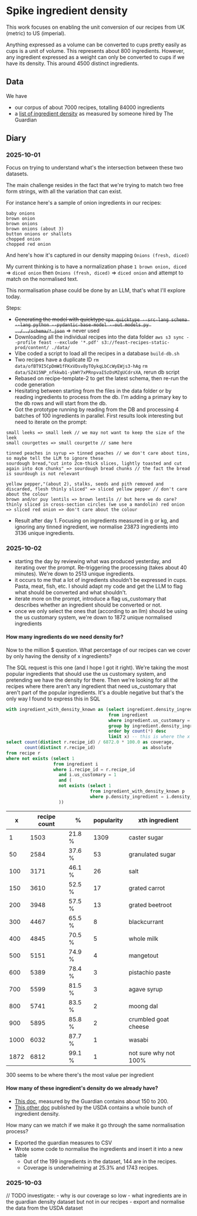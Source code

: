 # Spike ingredient density

This work focuses on enabling the unit conversion of our recipes from UK (metric) to US (imperial).

Anything expressed as a volume can be converted to cups pretty easily as cups is a unit of volume. This represents about 800 ingredients.
However, any ingredient expressed as a weight can only be converted to cups if we have its density. This around 4500 distinct ingredients.

## Data

We have
- our corpus of about 7000 recipes, totalling 84000 ingredients
- a [list of ingredient density](https://docs.google.com/spreadsheets/d/1XGVOonMclR14JOS7tfwfd772tr8k9V7CYsrAay6Uz4g/edit?gid=0#gid=0) as measured by someone hired by The Guardian


## Diary
### 2025-10-01

Focus on trying to understand what's the intersection between these two datasets.

The main challenge resides in the fact that we're trying to match two free form strings, with all the variation that can exist.

For instance here's a sample of onion ingredients in our recipes:

```
baby onions
brown onion
brown onions
brown onions (about 3)
button onions or shallots
chopped onion
chopped red onion
```

And here's how it's captured in our density mapping `Onions (fresh, diced)`

My current thinking is to have a normalization  phase `1 brown onion, diced` => `diced onion` then `Onions (fresh, diced)` => `diced onion` and attempt to match on the normalised text.

This normalisation phase could be done by an LLM, that's what I'll explore today.

Steps:
- ~~Generating the model with quicktype `npx quicktype --src-lang schema --lang python --pydantic-base-model --out models.py ../../schema/*.json`~~ => never used
- Downloading all the individual recipes into the data folder `aws s3 sync --profile feast --exclude '*.pdf' s3://feast-recipes-static-prod/content/ ./data/`
- Vibe coded a script to load all the recipes in a database `build-db.sh`
- Two recipes have a duplicate ID `rm data/ofBT9I5CpDmW1fFKxVDsv8yTOykqLbCcWyEWjs3-hAg` `rm data/SZ415NP_nfkkwb1-ybWY7xPRnpvaI5zDsMZgUCdrsXA`, rerun db script
- Rebased on recipe-template-2 to get the latest schema, then re-run the code generation
- Hesitating between starting from the files in the data folder or by reading ingredients to process from the db. I'm adding a primary key to the db rows and will start from the db.
- Got the prototype running by reading from the DB and processing 4 batches of 100 ingredients in parallel. First results look interesting but need to iterate on the prompt:
```
small leeks => small leek // we may not want to keep the size of the leek
small courgettes => small courgette // same here

tinned peaches in syrup => tinned peaches // we don't care about tins, so maybe tell the LLM to ignore these
sourdough bread,"cut into 2cm-thick slices, lightly toasted and cut again into 4cm chunks" => sourdough bread chunks // the fact the bread is sourdough is not relevant

yellow pepper,"(about 2), stalks, seeds and pith removed and discarded, flesh thinly sliced" => sliced yellow pepper // don't care about the colour
brown and/or puy lentils => brown lentils // but here we do care?
thinly sliced in cross-section circles (we use a mandolin) red onion => sliced red onion => don't care about the colour

```
- Result after day 1. Focusing on ingredients measured in g or kg, and ignoring any tinned ingredient, we normalise 23873 ingredients into 3136 unique ingredients.

### 2025-10-02
- starting the day by reviewing what was produced yesterday, and iterating over the prompt. Re-triggering the processing (takes about 40 minutes). We're down to 2513 unique ingredients.
- it occurs to me that a lot of ingredients shouldn't be expressed in cups. Pasta, meat, fish, etc. I should adapt my code and get the LLM to flag what should be converted and what shouldn't.
- iterate more on the prompt, introduce a flag us_customary that describes whether an ingredient should be converted or not.
- once we only select the ones that (according to an llm) should be using the us customary system, we're down to 1872 unique normalised ingredients

#### How many ingredients do we need density for?
Now to the million $ question. What percentage of our recipes can we cover by only having the density of x ingredients?

The SQL request is this one (and I hope I got it right).
We're taking the most popular ingredients that should use the us customary system, and pretending we have the density for there.
Then we're looking for all the recipes where there aren't any ingredient that need us_customary that aren't part of the popular ingredients. 
It's a double negative but that's the only way I found to express this in SQL

```sql
with ingredient_with_density_known as (select ingredient.density_ingredient, count(*)
                                       from ingredient
                                       where ingredient.us_customary = 1
                                       group by ingredient.density_ingredient
                                       order by count(*) desc
                                       limit x) -- this is where the x variable is
select count(distinct r.recipe_id) / 6872.0 * 100.0 as coverage,
       count(distinct r.recipe_id)                  as absolute
from recipe r
where not exists (select 1
                  from ingredient i
                  where i.recipe_id = r.recipe_id
                    and i.us_customary = 1
                    and (
                    not exists (select 1
                                from ingredient_with_density_known p
                                where p.density_ingredient = i.density_ingredient)
                    ))
```

| x    |recipe count|      % | popularity | xth ingredient        |
|------|------------|--------|------------|-----------------------|
|    1 |       1503 | 21.8 % |       1309 | caster sugar          |
|   50 |       2584 | 37.6 % |         53 | granulated sugar      |
|  100 |       3171 | 46.1 % |         26 | salt                  | <- salt not well normalised
|  150 |       3610 | 52.5 % |         17 | grated carrot         |
|  200 |       3948 | 57.5 % |         13 | grated beetroot       |
|  300 |       4467 | 65.5 % |          8 | blackcurrant          |
|  400 |       4845 | 70.5 % |          5 | whole milk            |
|  500 |       5151 | 74.9 % |          4 | mangetout             |
|  600 |       5389 | 78.4 % |          3 | pistachio paste       |
|  700 |       5599 | 81.5 % |          3 | agave syrup           |
|  800 |       5741 | 83.5 % |          2 | moong dal             |
|  900 |       5895 | 85.8 % |          2 | crumbled goat cheese  |
| 1000 |       6032 | 87.7 % |          1 | wasabi                |
| 1872 |       6812 | 99.1 % |          1 | not sure why not 100% |

300 seems to be where there's the most value per ingredient

#### How many of these ingredient's density do we already have?

- [This doc](https://docs.google.com/spreadsheets/d/1XGVOonMclR14JOS7tfwfd772tr8k9V7CYsrAay6Uz4g/edit?gid=0#gid=0), measured by the Guardian contains about 150 to 200. 
- [This other doc](https://www.fao.org/4/ap815e/ap815e.pdf) published by the USDA contains a whole bunch of ingredient density.

How many can we match if we make it go through the same normalisation process?

- Exported the guardian measures to CSV
- Wrote some code to normalise the ingredients and insert it into a new table
  - Out of the 199 ingredients in the dataset, 144 are in the recipes.
  - Coverage is underwhelming at 25.3% and 1743 recipes.

### 2025-10-03
  // TODO investigate:
    - why is our coverage so low
    - what ingredients are in the guardian density dataset but not in our recipes
    - export and normalise the data from the USDA dataset
